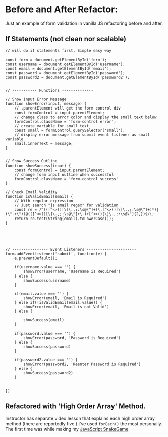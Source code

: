 # Before and After Refactor:

Just an example of form validation in vanilla JS refactoring before and after.

## If Statements (not clean nor scalable)

```JS
// will do if statements first. Simple easy way

const form = document.getElementById('form');
const username = document.getElementById('username');
const email = document.getElementById('email');
const password = document.getElementById('password');
const password2 = document.getElementById('password2');


// ----------- Functions --------------

// Show Input Error Message
function showError(input, message) {
    // .parentElement will get the form control div
    const formControl = input.parentElement;
    // change class to error color and display the small text below
    formControl.className = 'form-control error';
    // create variable for small text
    const small = formControl.querySelector('small');
    // display error message from submit event listener as small variable
    small.innerText = message;
}


// Show Success Outline
function showSuccess(input) {
    const formControl = input.parentElement;
    // change form input outline when successful
    formControl.className = 'form-control success'
}

// Check Email Validity
function isValidEmail(email) {
    // With regular expression
    // Just search "js email regex" for validation
    const re = /^(([^<>()[\]\.,;:\s@\"]+(\.[^<>()[\]\.,;:\s@\"]+)*)|(\".+\"))@(([^<>()[\]\.,;:\s@\"]+\.)+[^<>()[\]\.,;:\s@\"]{2,})$/i;
    return re.test(String(email).toLowerCase());
}





// ---------------- Event Listeners ----------------------
form.addEventListener('submit', function(e) {
    e.preventDefault();

    if(username.value === '') {
        showError(username, 'Username is Required')
    } else {
        showSuccess(username)
    }

    if(email.value === '') {
        showError(email, 'Email is Required')
    } else if(!isValidEmail(email.value)) {
        showError(email, 'Email is not Valid')
    } else {

        showSuccess(email)
    }

    if(password.value === '') {
        showError(password, 'Password is Required')
    } else {
        showSuccess(password)
    }

    if(password2.value === '') {
        showError(password2, 'Reenter Password is Required')
    } else {
        showSuccess(password2)
    }


})
```

## Refactored with 'High Order Array' Method.

Instructor has separate video lesson that explains each high order array method (there are reportedly five.) I've used `forEach()` the most personally. The first time was while making my [JavaScript SnakeGame]()
